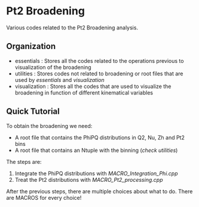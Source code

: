 # Pt2 Broadening
Various codes related to the Pt2 Broadening analysis.

## Organization
- essentials : Stores all the codes related to the operations previous to visualization of the broadening
- utilities : Stores codes not related to broadening or root files that are used by *essentials* and *visualization*
- visualization : Stores all the codes that are used to visualize the broadening in function of different kinematical variables

## Quick Tutorial
To obtain the broadening we need:
- A root file that contains the PhiPQ distributions in Q2, Nu, Zh and Pt2 bins
- A root file that contains an Ntuple with the binning (*check utilities*)

The steps are:
1. Integrate the PhiPQ distributions with *MACRO_Integration_Phi.cpp*
2. Treat the Pt2 distributions with *MACRO_Pt2_processing.cpp*

After the previous steps, there are multiple choices about what to do. There are MACROS for every choice!
